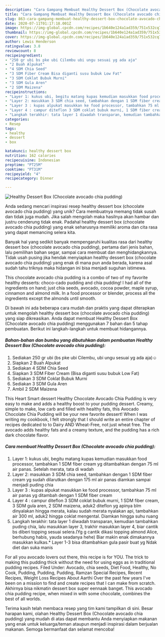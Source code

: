 ```yaml
---
description: "Cara Gampang Membuat Healthy Dessert Box (Chocolate avocado chia pudding) yang Lezat"
title: "Cara Gampang Membuat Healthy Dessert Box (Chocolate avocado chia pudding) yang Lezat"
slug: 863-cara-gampang-membuat-healthy-dessert-box-chocolate-avocado-chia-pudding-yang-lezat
date: 2020-07-11T01:17:18.001Z
image: https://img-global.cpcdn.com/recipes/1b640e124a1ad359/751x532cq70/healthy-dessert-box-chocolate-avocado-chia-pudding-foto-resep-utama.jpg
thumbnail: https://img-global.cpcdn.com/recipes/1b640e124a1ad359/751x532cq70/healthy-dessert-box-chocolate-avocado-chia-pudding-foto-resep-utama.jpg
cover: https://img-global.cpcdn.com/recipes/1b640e124a1ad359/751x532cq70/healthy-dessert-box-chocolate-avocado-chia-pudding-foto-resep-utama.jpg
author: Lewis Henderson
ratingvalue: 3.8
reviewcount: 8
recipeingredient:
- "250 gr ubi bs pke ubi Cilembu ubi ungu sesuai yg ada aja"
- "2 Buah Alpukat"
- "4 SDM Chia Seed"
- "3 SDM Fiber Cream Bisa diganti susu bubuk Low Fat"
- "3 SDM Coklat Bubuk Murni"
- "3 SDM Gula Aren"
- "2 SDM Maizena"
recipeinstructions:
- "Layer 1: kukus ubi, begitu matang kupas kemudian masukkan food processor, tambahkan 1 SDM fiber cream yg ditambahkan dengan 75 ml air panas. Setelah merata, tata di wadah"
- "Layer 2: masukkan 3 SDM chia seed, tambahkan dengan 1 SDM fiber cream yg sudah dilarutkan dengan 175 ml air panas diamkan sampai menjadi puding chia"
- "Layer 3 : kupas alpukat masukkan ke food processor, tambahkan 75 ml air panas yg ditambah dengan 1 SDM fiber cream"
- "Layer 4 : campur diteflon 3 SDM coklat bubuk murni, 1 SDM fiber cream, 3 SDM gula aren, 2 SDM maizena, aduk2 diteflon yg apinya blm dinyalakan hingga merata, kalau sudah merata nyalakan api, tambahkan air 300 ml, aduk2 hingga coklat mengental. Diamkan hingga suhu ruang"
- "Langkah terakhir: tata layer 1 diwadah transparan, kemudian tambahkan puding chia, lalu masukkan layer 3, trakhir masukkan layer 4, biar cantik bs diberi topping sesuai selera.(Yg g cantik dikasi topping almond Alice, berhubung habis, yauda seadanya hehe) Biar makin enak dimakannya masukkan kulkas.* Layer 1-3 bisa ditambahkan gula pasir buat yg Ndak diet dan suka manis"
categories:
- Resep
tags:
- healthy
- dessert
- box

katakunci: healthy dessert box 
nutrition: 162 calories
recipecuisine: Indonesian
preptime: "PT25M"
cooktime: "PT31M"
recipeyield: "4"
recipecategory: Dinner

---
```



![Healthy Dessert Box (Chocolate avocado chia pudding)](https://img-global.cpcdn.com/recipes/1b640e124a1ad359/751x532cq70/healthy-dessert-box-chocolate-avocado-chia-pudding-foto-resep-utama.jpg)

Anda sedang mencari inspirasi resep healthy dessert box (chocolate avocado chia pudding) yang unik? Cara membuatnya memang tidak susah dan tidak juga mudah. Jika salah mengolah maka hasilnya akan hambar dan justru cenderung tidak enak. Padahal healthy dessert box (chocolate avocado chia pudding) yang enak seharusnya memiliki aroma dan cita rasa yang dapat memancing selera kita.

Banyak hal yang sedikit banyak mempengaruhi kualitas rasa dari healthy dessert box (chocolate avocado chia pudding), pertama dari jenis bahan, lalu pemilihan bahan segar, sampai cara membuat dan menghidangkannya. Tidak usah pusing jika hendak menyiapkan healthy dessert box (chocolate avocado chia pudding) yang enak di mana pun anda berada, karena asal sudah tahu triknya maka hidangan ini bisa menjadi suguhan istimewa.

This chocolate avocado chia pudding is a combo of two of my favorite healthy desserts: choco-cado pudding and chia pudding! I had all of the ingredients on hand; just chia seeds, avocado, cocoa powder, maple syrup, cinnamon and almond milk. In a food processor or blender, process all the ingredients except the almonds until smooth.


Di bawah ini ada beberapa cara mudah dan praktis yang dapat diterapkan untuk mengolah healthy dessert box (chocolate avocado chia pudding) yang siap dikreasikan. Anda dapat membuat Healthy Dessert Box (Chocolate avocado chia pudding) menggunakan 7 bahan dan 5 tahap pembuatan. Berikut ini langkah-langkah untuk membuat hidangannya.

<!--inarticleads1-->

##### Bahan-bahan dan bumbu yang dibutuhkan dalam pembuatan Healthy Dessert Box (Chocolate avocado chia pudding):

1. Sediakan 250 gr ubi (bs pke ubi Cilembu, ubi ungu sesuai yg ada aja)☺️
1. Siapkan 2 Buah Alpukat
1. Sediakan 4 SDM Chia Seed
1. Siapkan 3 SDM Fiber Cream (Bisa diganti susu bubuk Low Fat)
1. Sediakan 3 SDM Coklat Bubuk Murni
1. Sediakan 3 SDM Gula Aren
1. Ambil 2 SDM Maizena


This Heart Smart dessert Healthy Chocolate Avocado Chia Pudding is very easy to make and adds a healthy boost to your pudding dessert. Creamy, simple to make, low carb and filled with healthy fats, this Avocado Chocolate Chia Pudding will be your new favorite dessert! When I was writing my cookbook, I felt strongly that I should write an entire chapter of recipes dedicated to to Dairy AND Wheat-Free, not just wheat free. The avocado adds healthy fats and a creamy texture, and the pudding has a rich dark chocolate flavor. 

<!--inarticleads2-->

##### Cara membuat Healthy Dessert Box (Chocolate avocado chia pudding):

1. Layer 1: kukus ubi, begitu matang kupas kemudian masukkan food processor, tambahkan 1 SDM fiber cream yg ditambahkan dengan 75 ml air panas. Setelah merata, tata di wadah
1. Layer 2: masukkan 3 SDM chia seed, tambahkan dengan 1 SDM fiber cream yg sudah dilarutkan dengan 175 ml air panas diamkan sampai menjadi puding chia
1. Layer 3 : kupas alpukat masukkan ke food processor, tambahkan 75 ml air panas yg ditambah dengan 1 SDM fiber cream
1. Layer 4 : campur diteflon 3 SDM coklat bubuk murni, 1 SDM fiber cream, 3 SDM gula aren, 2 SDM maizena, aduk2 diteflon yg apinya blm dinyalakan hingga merata, kalau sudah merata nyalakan api, tambahkan air 300 ml, aduk2 hingga coklat mengental. Diamkan hingga suhu ruang
1. Langkah terakhir: tata layer 1 diwadah transparan, kemudian tambahkan puding chia, lalu masukkan layer 3, trakhir masukkan layer 4, biar cantik bs diberi topping sesuai selera.(Yg g cantik dikasi topping almond Alice, berhubung habis, yauda seadanya hehe) Biar makin enak dimakannya masukkan kulkas.* Layer 1-3 bisa ditambahkan gula pasir buat yg Ndak diet dan suka manis


For all you avocado lovers out there, this recipe is for YOU. The trick to making this pudding thick without the need for using eggs as in traditional pudding recipes. Filed Under: Avocado, chia seeds, Diet Food, Healthy, No Cook, Pudding, Pudding, Pudding, Ramzan Special Recipes, Recent Recipes, Weight Loss Recipes About Aarthi Over the past few years I&#39;ve been on a mission to find and create recipes that I can make from scratch. Akhirnya bisa nikmatin dessert box super eennaak banget. This avocado chia pudding recipe, when mixed in with some chocolate, combines the best of all worlds. 

Terima kasih telah membaca resep yang tim kami tampilkan di sini. Besar harapan kami, olahan Healthy Dessert Box (Chocolate avocado chia pudding) yang mudah di atas dapat membantu Anda menyiapkan makanan yang enak untuk keluarga/teman ataupun menjadi inspirasi dalam berjualan makanan. Semoga bermanfaat dan selamat mencoba!
